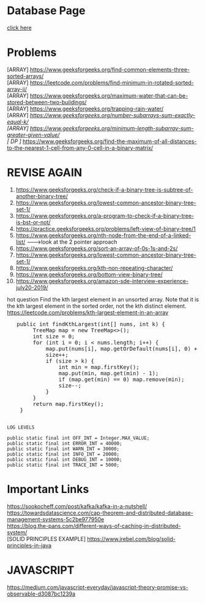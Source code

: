 # Database Page
<a href="https://github.com/jatin82/programming/blob/master/db/Readme.md">click here</a>

# Problems 
[ARRAY] https://www.geeksforgeeks.org/find-common-elements-three-sorted-arrays/ <br>
[ARRAY] https://leetcode.com/problems/find-minimum-in-rotated-sorted-array-ii/ <br>
[ARRAY] https://www.geeksforgeeks.org/maximum-water-that-can-be-stored-between-two-buildings/ <br>
[ARRAY] https://www.geeksforgeeks.org/trapping-rain-water/ <br>
[ARRAY]<b>*</b> https://www.geeksforgeeks.org/number-subarrays-sum-exactly-equal-k/ <br>
[ARRAY] https://www.geeksforgeeks.org/minimum-length-subarray-sum-greater-given-value/ <br>
[  DP ]<b>*</b> https://www.geeksforgeeks.org/find-the-maximum-of-all-distances-to-the-nearest-1-cell-from-any-0-cell-in-a-binary-matrix/

# REVISE AGAIN

1. https://www.geeksforgeeks.org/check-if-a-binary-tree-is-subtree-of-another-binary-tree/
2. https://www.geeksforgeeks.org/lowest-common-ancestor-binary-tree-set-1/ 
3. https://www.geeksforgeeks.org/a-program-to-check-if-a-binary-tree-is-bst-or-not/
4. https://practice.geeksforgeeks.org/problems/left-view-of-binary-tree/1
5. https://www.geeksforgeeks.org/nth-node-from-the-end-of-a-linked-list/ --->look at the 2 pointer approach
6. https://www.geeksforgeeks.org/sort-an-array-of-0s-1s-and-2s/
7. https://www.geeksforgeeks.org/lowest-common-ancestor-binary-tree-set-1/ 
8. https://www.geeksforgeeks.org/kth-non-repeating-character/
10. https://www.geeksforgeeks.org/bottom-view-binary-tree/		
11. https://www.geeksforgeeks.org/amazon-sde-interview-experience-july20-2019/

hot question
Find the kth largest element in an unsorted array. Note that it is the kth largest element in the sorted order, not the kth distinct element.
https://leetcode.com/problems/kth-largest-element-in-an-array

   <pre>
   public int findKthLargest(int[] nums, int k) {
        TreeMap<Integer, Integer> map = new TreeMap<>();
        int size = 0;
        for (int i = 0; i < nums.length; i++) {
            map.put(nums[i], map.getOrDefault(nums[i], 0) + 1);
            size++;
            if (size > k) {
                int min = map.firstKey();
                map.put(min, map.get(min) - 1);
                if (map.get(min) == 0) map.remove(min);
                size--;
            }
        }
        return map.firstKey();
    }
    </pre>
    
    LOG LEVELS
    
    public static final int OFF_INT = Integer.MAX_VALUE;
    public static final int ERROR_INT = 40000;
    public static final int WARN_INT = 30000;
    public static final int INFO_INT = 20000;
    public static final int DEBUG_INT = 10000;
    public static final int TRACE_INT = 5000;

# Important Links
 https://sookocheff.com/post/kafka/kafka-in-a-nutshell/ <br>
 https://towardsdatascience.com/cap-theorem-and-distributed-database-management-systems-5c2be977950e <br>
 https://blog.the-pans.com/different-ways-of-caching-in-distributed-system/ <br>
 [SOLID PRINCIPLES EXAMPLE] https://www.jrebel.com/blog/solid-principles-in-java <br>
 
 # JAVASCRIPT
 https://medium.com/javascript-everyday/javascript-theory-promise-vs-observable-d3087bc1239a
 

